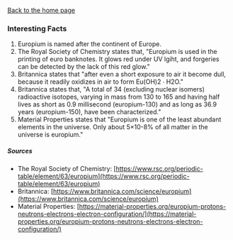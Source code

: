 [Back to the home page](./index.md)

### Interesting Facts
1. Europium is named after the continent of Europe.
2. The Royal Society of Chemistry states that, "Europium is used in the printing of euro banknotes. It glows red under UV lgiht, and forgeries can be detected by the lack of this red glow."
3. Britannica states that "after even a short exposure to air it become dull, because it readily oxidizes in air to form Eu(OH)2 ∙ H2O."
4. Britannica states that, "A total of 34 (excluding nuclear isomers) radioactive isotopes, varying in mass from 130 to 165 and having half lives as short as 0.9 millisecond (europium-130) and as long as 36.9 years (europium-150), have been characterized."
5. Material Properties states that "Europium is one of the least abundant elements in the universe. Only about 5×10-8% of all matter in the universe is europium."

##### Sources
* The Royal Society of Chemistry: [https://www.rsc.org/periodic-table/element/63/europium](https://www.rsc.org/periodic-table/element/63/europium)
* Britannica: [https://www.britannica.com/science/europium](https://www.britannica.com/science/europium)
* Material Properties: [https://material-properties.org/europium-protons-neutrons-electrons-electron-configuration/](https://material-properties.org/europium-protons-neutrons-electrons-electron-configuration/)

